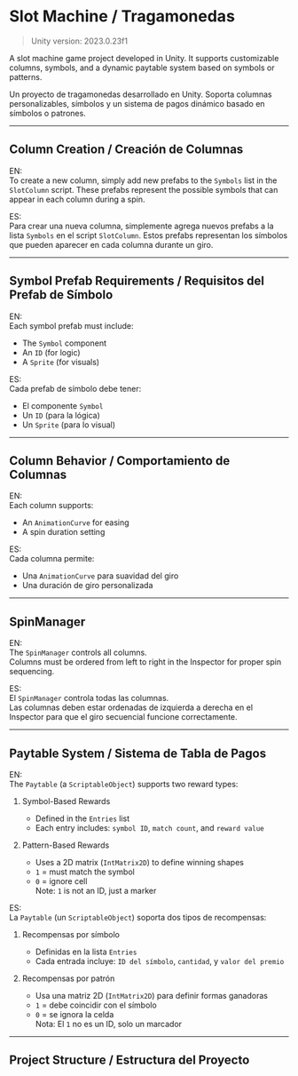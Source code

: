 # Slot Machine / Tragamonedas

> Unity version: 2023.0.23f1

A slot machine game project developed in Unity. It supports customizable columns, symbols, and a dynamic paytable system based on symbols or patterns.

Un proyecto de tragamonedas desarrollado en Unity. Soporta columnas personalizables, símbolos y un sistema de pagos dinámico basado en símbolos o patrones.

---

## Column Creation / Creación de Columnas

EN:  
To create a new column, simply add new prefabs to the `Symbols` list in the `SlotColumn` script. These prefabs represent the possible symbols that can appear in each column during a spin.

ES:  
Para crear una nueva columna, simplemente agrega nuevos prefabs a la lista `Symbols` en el script `SlotColumn`. Estos prefabs representan los símbolos que pueden aparecer en cada columna durante un giro.

---

## Symbol Prefab Requirements / Requisitos del Prefab de Símbolo

EN:  
Each symbol prefab must include:
- The `Symbol` component
- An `ID` (for logic)
- A `Sprite` (for visuals)

ES:  
Cada prefab de símbolo debe tener:
- El componente `Symbol`
- Un `ID` (para la lógica)
- Un `Sprite` (para lo visual)

---

## Column Behavior / Comportamiento de Columnas

EN:  
Each column supports:
- An `AnimationCurve` for easing
- A spin duration setting

ES:  
Cada columna permite:
- Una `AnimationCurve` para suavidad del giro
- Una duración de giro personalizada

---

## SpinManager

EN:  
The `SpinManager` controls all columns.  
Columns must be ordered from left to right in the Inspector for proper spin sequencing.

ES:  
El `SpinManager` controla todas las columnas.  
Las columnas deben estar ordenadas de izquierda a derecha en el Inspector para que el giro secuencial funcione correctamente.

---

## Paytable System / Sistema de Tabla de Pagos

EN:  
The `Paytable` (a `ScriptableObject`) supports two reward types:

1. Symbol-Based Rewards
   - Defined in the `Entries` list
   - Each entry includes: `symbol ID`, `match count`, and `reward value`

2. Pattern-Based Rewards
   - Uses a 2D matrix (`IntMatrix2D`) to define winning shapes
   - `1` = must match the symbol
   - `0` = ignore cell  
   Note: `1` is not an ID, just a marker

ES:  
La `Paytable` (un `ScriptableObject`) soporta dos tipos de recompensas:

1. Recompensas por símbolo
   - Definidas en la lista `Entries`
   - Cada entrada incluye: `ID del símbolo`, `cantidad`, y `valor del premio`

2. Recompensas por patrón
   - Usa una matriz 2D (`IntMatrix2D`) para definir formas ganadoras
   - `1` = debe coincidir con el símbolo
   - `0` = se ignora la celda  
   Nota: El `1` no es un ID, solo un marcador

---

## Project Structure / Estructura del Proyecto

